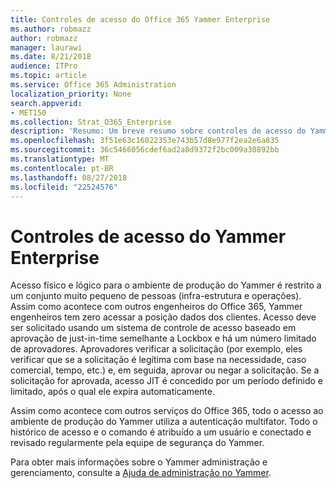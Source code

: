 ```yaml
---
title: Controles de acesso do Office 365 Yammer Enterprise
ms.author: robmazz
author: robmazz
manager: laurawi
ms.date: 8/21/2018
audience: ITPro
ms.topic: article
ms.service: Office 365 Administration
localization_priority: None
search.appverid:
- MET150
ms.collection: Strat_O365_Enterprise
description: 'Resumo: Um breve resumo sobre controles de acesso do Yammer Enterprise no ambiente de produção.'
ms.openlocfilehash: 3f51e63c16022353e743b57d8e977f2ea2e6a835
ms.sourcegitcommit: 36c5466056cdef6ad2a8d9372f2bc009a30892bb
ms.translationtype: MT
ms.contentlocale: pt-BR
ms.lasthandoff: 08/27/2018
ms.locfileid: "22524576"
---
```

# <a name="yammer-enterprise-access-controls"></a>Controles de acesso do Yammer Enterprise 

Acesso físico e lógico para o ambiente de produção do Yammer é restrito a um conjunto muito pequeno de pessoas (infra-estrutura e operações). Assim como acontece com outros engenheiros do Office 365, Yammer engenheiros tem zero acessar a posição dados dos clientes. Acesso deve ser solicitado usando um sistema de controle de acesso baseado em aprovação de just-in-time semelhante a Lockbox e há um número limitado de aprovadores. Aprovadores verificar a solicitação (por exemplo, eles verificar que se a solicitação é legítima com base na necessidade, caso comercial, tempo, etc.) e, em seguida, aprovar ou negar a solicitação. Se a solicitação for aprovada, acesso JIT é concedido por um período definido e limitado, após o qual ele expira automaticamente. 

Assim como acontece com outros serviços do Office 365, todo o acesso ao ambiente de produção do Yammer utiliza a autenticação multifator. Todo o histórico de acesso e o comando é atribuído a um usuário e conectado e revisado regularmente pela equipe de segurança do Yammer.

Para obter mais informações sobre o Yammer administração e gerenciamento, consulte a [Ajuda de administração no Yammer](https://support.office.com/article/yammer-–-admin-help-e1464355-1f97-49ac-b2aa-dd320b179dbe?ui=en-US&rs=en-US&ad=US).